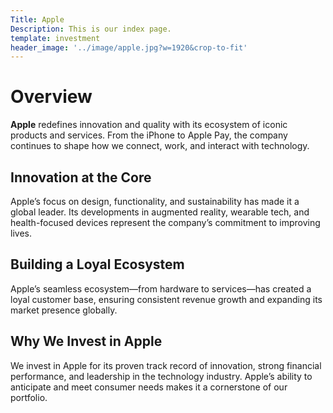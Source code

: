 ```yaml
---
Title: Apple
Description: This is our index page.
template: investment
header_image: '../image/apple.jpg?w=1920&crop-to-fit'
---
```


# Overview

**Apple** redefines innovation and quality with its ecosystem of iconic products and services. From the iPhone to Apple Pay, the company continues to shape how we connect, work, and interact with technology.

## Innovation at the Core

Apple’s focus on design, functionality, and sustainability has made it a global leader. Its developments in augmented reality, wearable tech, and health-focused devices represent the company’s commitment to improving lives.

## Building a Loyal Ecosystem

Apple’s seamless ecosystem—from hardware to services—has created a loyal customer base, ensuring consistent revenue growth and expanding its market presence globally.

## Why We Invest in Apple

We invest in Apple for its proven track record of innovation, strong financial performance, and leadership in the technology industry. Apple’s ability to anticipate and meet consumer needs makes it a cornerstone of our portfolio.